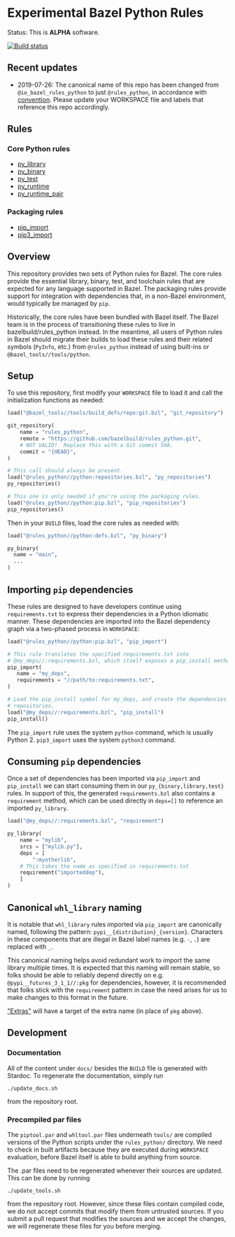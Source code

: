 # Experimental Bazel Python Rules

Status: This is **ALPHA** software.

[![Build status](https://badge.buildkite.com/0bcfe58b6f5741aacb09b12485969ba7a1205955a45b53e854.svg)](https://buildkite.com/bazel/python-rules-python-postsubmit)

## Recent updates

* 2019-07-26: The canonical name of this repo has been changed from `@io_bazel_rules_python` to just `@rules_python`, in accordance with [convention](https://docs.bazel.build/versions/master/skylark/deploying.html#workspace). Please update your WORKSPACE file and labels that reference this repo accordingly.

## Rules

### Core Python rules

* [py_library](docs/python.md#py_library)
* [py_binary](docs/python.md#py_binary)
* [py_test](docs/python.md#py_test)
* [py_runtime](docs/python.md#py_runtime)
* [py_runtime_pair](docs/python.md#py_runtime_pair)

### Packaging rules

* [pip_import](docs/pip.md#pip_import)
* [pip3_import](docs/python/pip.md#pip3_import)

## Overview

This repository provides two sets of Python rules for Bazel. The core rules
provide the essential library, binary, test, and toolchain rules that are
expected for any language supported in Bazel. The packaging rules provide
support for integration with dependencies that, in a non-Bazel environment,
would typically be managed by `pip`.

Historically, the core rules have been bundled with Bazel itself. The Bazel
team is in the process of transitioning these rules to live in
bazelbuild/rules_python instead. In the meantime, all users of Python rules in
Bazel should migrate their builds to load these rules and their related symbols
(`PyInfo`, etc.) from `@rules_python` instead of using built-ins or
`@bazel_tools//tools/python`.

## Setup

To use this repository, first modify your `WORKSPACE` file to load it and call
the initialization functions as needed:

```python
load("@bazel_tools//tools/build_defs/repo:git.bzl", "git_repository")

git_repository(
    name = "rules_python",
    remote = "https://github.com/bazelbuild/rules_python.git",
    # NOT VALID!  Replace this with a Git commit SHA.
    commit = "{HEAD}",
)

# This call should always be present.
load("@rules_python//python:repositories.bzl", "py_repositories")
py_repositories()

# This one is only needed if you're using the packaging rules.
load("@rules_python//python:pip.bzl", "pip_repositories")
pip_repositories()
```

Then in your `BUILD` files, load the core rules as needed with:

``` python
load("@rules_python//python:defs.bzl", "py_binary")

py_binary(
  name = "main",
  ...
)
```

## Importing `pip` dependencies

These rules are designed to have developers continue using `requirements.txt`
to express their dependencies in a Python idiomatic manner.  These dependencies
are imported into the Bazel dependency graph via a two-phased process in
`WORKSPACE`:

```python
load("@rules_python//python:pip.bzl", "pip_import")

# This rule translates the specified requirements.txt into
# @my_deps//:requirements.bzl, which itself exposes a pip_install method.
pip_import(
   name = "my_deps",
   requirements = "//path/to:requirements.txt",
)

# Load the pip_install symbol for my_deps, and create the dependencies'
# repositories.
load("@my_deps//:requirements.bzl", "pip_install")
pip_install()
```

The `pip_import` rule uses the system `python` command, which is usually
Python 2. `pip3_import` uses the system `python3` command.

## Consuming `pip` dependencies

Once a set of dependencies has been imported via `pip_import` and `pip_install`
we can start consuming them in our `py_{binary,library,test}` rules.  In support
of this, the generated `requirements.bzl` also contains a `requirement` method,
which can be used directly in `deps=[]` to reference an imported `py_library`.

```python
load("@my_deps//:requirements.bzl", "requirement")

py_library(
    name = "mylib",
    srcs = ["mylib.py"],
    deps = [
        ":myotherlib",
	# This takes the name as specified in requirements.txt
	requirement("importeddep"),
    ]
)
```

## Canonical `whl_library` naming

It is notable that `whl_library` rules imported via `pip_import` are canonically
named, following the pattern: `pypi__{distribution}_{version}`.  Characters in
these components that are illegal in Bazel label names (e.g. `-`, `.`) are
replaced with `_`.

This canonical naming helps avoid redundant work to import the same library
multiple times.  It is expected that this naming will remain stable, so folks
should be able to reliably depend directly on e.g. `@pypi__futures_3_1_1//:pkg`
for dependencies, however, it is recommended that folks stick with the
`requirement` pattern in case the need arises for us to make changes to this
format in the future.

["Extras"](
https://packaging.python.org/tutorials/installing-packages/#installing-setuptools-extras)
will have a target of the extra name (in place of `pkg` above).

## Development

### Documentation

All of the content under `docs/` besides the `BUILD` file is generated with
Stardoc. To regenerate the documentation, simply run

```shell
./update_docs.sh
```

from the repository root.

### Precompiled par files

The `piptool.par` and `whltool.par` files underneath `tools/` are compiled
versions of the Python scripts under the `rules_python/` directory. We need to
check in built artifacts because they are executed during `WORKSPACE`
evaluation, before Bazel itself is able to build anything from source.

The .par files need to be regenerated whenever their sources are updated. This
can be done by running

```shell
./update_tools.sh
```

from the repository root. However, since these files contain compiled code,
we do not accept commits that modify them from untrusted sources. If you submit
a pull request that modifies the sources and we accept the changes, we will
regenerate these files for you before merging.

